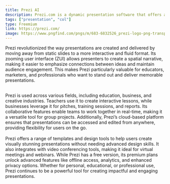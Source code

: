 ```yaml
---
title: Prezi AI
description: Prezi.com is a dynamic presentation software that offers an alternative to traditional slide-based tools like PowerPoint. It uses a zoomable canvas to create visually engaging, non-linear presentations that captivate audiences. With features like customizable templates, collaboration tools, and cloud-based access, Prezi is widely used for storytelling, educational content, and business presentations.
tags: ["presentation", "col"]
type: Freemium
link: https://prezi.com/
image: https://www.pngfind.com/pngs/m/683-6832526_prezi-logo-png-transparent-png.png
---
```

Prezi revolutionized the way presentations are created and delivered by moving away from static slides to a more interactive and fluid format. Its zooming user interface (ZUI) allows presenters to create a spatial narrative, making it easier to emphasize connections between ideas and maintain audience engagement. This makes Prezi particularly valuable for educators, marketers, and professionals who want to stand out and deliver memorable presentations.

<br>
Prezi is used across various fields, including education, business, and creative industries. Teachers use it to create interactive lessons, while businesses leverage it for pitches, training sessions, and reports. Its collaborative features enable teams to work together in real-time, making it a versatile tool for group projects. Additionally, Prezi’s cloud-based platform ensures that presentations can be accessed and edited from anywhere, providing flexibility for users on the go.

<br>
<br>
Prezi offers a range of templates and design tools to help users create visually stunning presentations without needing advanced design skills. It also integrates with video conferencing tools, making it ideal for virtual meetings and webinars. While Prezi has a free version, its premium plans unlock advanced features like offline access, analytics, and enhanced privacy options. Whether for personal, educational, or professional use, Prezi continues to be a powerful tool for creating impactful and engaging presentations.